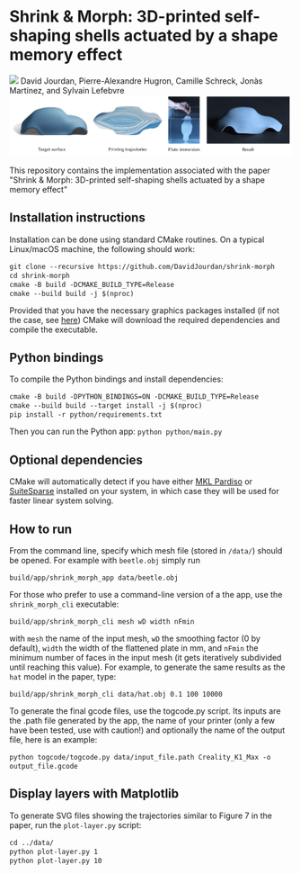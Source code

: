 # Shrink & Morph: 3D-printed self-shaping shells actuated by a shape memory effect
[![](https://github.com/DavidJourdan/shrink-morph/workflows/Build/badge.svg)](https://github.com/DavidJourdan/shrink-morph/actions)
David Jourdan, Pierre-Alexandre Hugron, Camille Schreck, Jonàs Martínez, and Sylvain Lefebvre
![Teaser image](data/teaser.png)

This repository contains the implementation associated with the paper "Shrink & Morph: 3D-printed self-shaping shells actuated by a shape memory effect"

## Installation instructions

Installation can be done using standard CMake routines. On a typical Linux/macOS machine, the following should work:
```
git clone --recursive https://github.com/DavidJourdan/shrink-morph
cd shrink-morph
cmake -B build -DCMAKE_BUILD_TYPE=Release
cmake --build build -j $(nproc)
```
Provided that you have the necessary graphics packages installed (if not the case, see [here](Dependencies.md)) CMake will download the required dependencies and compile the executable.

## Python bindings
To compile the Python bindings and install dependencies:
```
cmake -B build -DPYTHON_BINDINGS=ON -DCMAKE_BUILD_TYPE=Release
cmake --build build --target install -j $(nproc)
pip install -r python/requirements.txt
```
Then you can run the Python app: ```python python/main.py```

## Optional dependencies 

CMake will automatically detect if you have either [MKL Pardiso](https://www.intel.com/content/www/us/en/developer/tools/oneapi/onemkl-download.html) or [SuiteSparse](https://people.engr.tamu.edu/davis/suitesparse.html) installed on your system, in which case they will be used for faster linear system solving.

## How to run
From the command line, specify which mesh file (stored in ```/data/```) should be opened. For example with ```beetle.obj```  simply run
```
build/app/shrink_morph_app data/beetle.obj
```
For those who prefer to use a command-line version of a the app, use the ```shrink_morph_cli``` executable:
```
build/app/shrink_morph_cli mesh wD width nFmin
```
with ```mesh``` the name of the input mesh, ```wD``` the smoothing factor (0 by default), ```width``` the width of the flattened plate in mm, and ```nFmin``` the minimum number of faces in the input mesh (it gets iteratively subdivided until reaching this value). For example, to generate the same results as the ```hat``` model in the paper, type:
```
build/app/shrink_morph_cli data/hat.obj 0.1 100 10000
```

To generate the final gcode files, use the togcode.py script. Its inputs are the .path file generated by the app, the name of your printer (only a few have been tested, use with caution!) and optionally the name of the output file, here is an example:
```
python togcode/togcode.py data/input_file.path Creality_K1_Max -o output_file.gcode
```

## Display layers with Matplotlib
To generate SVG files showing the trajectories similar to Figure 7 in the paper, run the ```plot-layer.py``` script:
```
cd ../data/
python plot-layer.py 1
python plot-layer.py 10
```